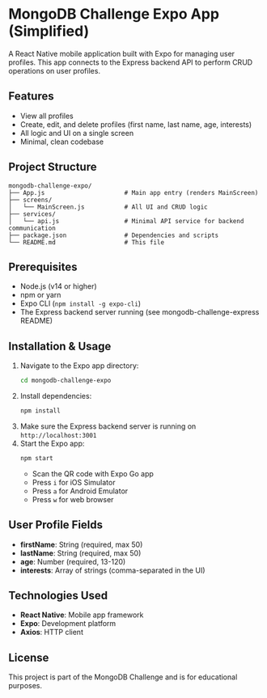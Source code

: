 # MongoDB Challenge Expo App (Simplified)

A React Native mobile application built with Expo for managing user profiles. This app connects to the Express backend API to perform CRUD operations on user profiles.

## Features

- View all profiles
- Create, edit, and delete profiles (first name, last name, age, interests)
- All logic and UI on a single screen
- Minimal, clean codebase

## Project Structure

```
mongodb-challenge-expo/
├── App.js                      # Main app entry (renders MainScreen)
├── screens/
│   └── MainScreen.js           # All UI and CRUD logic
├── services/
│   └── api.js                  # Minimal API service for backend communication
├── package.json                # Dependencies and scripts
└── README.md                   # This file
```

## Prerequisites

- Node.js (v14 or higher)
- npm or yarn
- Expo CLI (`npm install -g expo-cli`)
- The Express backend server running (see mongodb-challenge-express README)

## Installation & Usage

1. Navigate to the Expo app directory:
   ```bash
   cd mongodb-challenge-expo
   ```
2. Install dependencies:
   ```bash
   npm install
   ```
3. Make sure the Express backend server is running on `http://localhost:3001`
4. Start the Expo app:
   ```bash
   npm start
   ```
   - Scan the QR code with Expo Go app
   - Press `i` for iOS Simulator
   - Press `a` for Android Emulator
   - Press `w` for web browser

## User Profile Fields
- **firstName**: String (required, max 50)
- **lastName**: String (required, max 50)
- **age**: Number (required, 13-120)
- **interests**: Array of strings (comma-separated in the UI)

## Technologies Used

- **React Native**: Mobile app framework
- **Expo**: Development platform
- **Axios**: HTTP client

## License

This project is part of the MongoDB Challenge and is for educational purposes.
